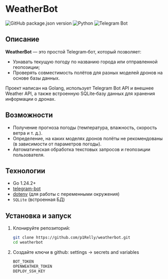 # WeatherBot

![GitHub package.json version](https://img.shields.io/badge/version-1.0.0-blue)
![Python](https://img.shields.io/badge/python-3.8%2B-green)
![Telegram Bot](https://img.shields.io/badge/telegram-bot-blueviolet)

## Описание
**WeatherBot** — это простой Telegram‑бот, который позволяет:
- Узнавать текущую погоду по названию города или отправленной геопозиции;
- Проверять совместимость полётов для разных моделей дронов на основе базы данных.  

Проект написан на Golang, использует Telegram Bot API и внешнее Weather API, а также встроенную SQLite‑базу данных для хранения информации о дронах.

## Возможности
- Получение прогноза погоды (температура, влажность, скорость ветра и т. д.).
- Определение, на каких моделях дронов полёты не рекомендованы (в зависимости от параметров погоды).
- Автоматическая обработка текстовых запросов и геопозиции пользователя.

## Технологии
- Go 1.24.2+
- [telegram-bot](https://github.com/go-telegram-bot-api/telegram-bot-api)
- [dotenv](https://github.com/joho/godotenv) (для работы с переменными окружения)
- `SQLite` (встроенная БД)

## Установка и запуск

1. Клонируйте репозиторий:
   ```bash
   git clone https://github.com/p1Relly/weatherbot.git
   cd weatherbot

2. Создайте ключи в github: settings -> secrets and variables
   ```bash
   BOT_TOKEN
   OPENWEATHER_TOKEN
   DEPLOY_SSH_KEY